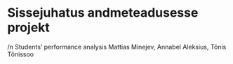 # Sissejuhatus andmeteadusesse projekt
/n
Students’ performance analysis
Mattias Minejev, Annabel Aleksius, Tõnis Tõnissoo
